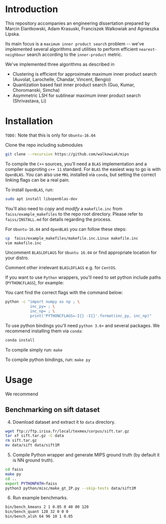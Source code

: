 # Introduction

This repository accompanies an engineering dissertation prepared by Marcin Elantkowski, Adam Krasuski, 
Franciszek Walkowiak and Agnieszka Lipska. 

Its main focus is a `maximum inner product search` problem -- we've implemented several algorithms and utilities to 
perform efficient `nearest-neighbour` search according to the `inner-product` metric. 

We've implemented three algorithms as described in

* Clustering is efficient for approximate maximum inner product search (Auvolat, Larochelle, Chandar, Vincent, Bengio)
* Quantization based fast inner product search (Guo, Kumar, Choromanski, Simcha)
* Asymmetric LSH for sublinear maximum inner product search (Shrivastava, Li)


# Installation
`TODO:` Note that this is only for `Ubuntu-16.04`

Clone the repo including submodules

```bash
git clone --recursive https://github.com/walkowiak/mips
```

To compile the `C++` sources, you'll need a `BLAS` implementation and a compiler supproting `c++ 11` standard. 
For `BLAS` the easiest way to go is with `OpenBLAS`. You can also use `MKL` installed via `conda`, but setting the
correct linking flags can be a real pain.

To install `OpenBLAS`, run:

```bash
sudo apt install libopenblas-dev
```

You'll also need to *copy* and *modify* a `makefile.inc` from `faiss/example_makefiles` to the repo root directory.
Please refer to `faiss/INSTALL.md` for details regarding the process.

For `Ubuntu-16.04` and `OpenBLAS` you can follow these steps:

```bash
cp  faiss/example_makefiles/makefile.inc.Linux makefile.inc
vim makefile.inc
```
Uncomment `BLASLDFLAGS` for `Ubuntu 16.04` or find appropriate location for your distro.

Comment other irrelevant `BLASLDFLAGS` e.g. for `CentOS`.

If you want to use `Python` wrappers, you'll need to set python include paths (`PYTHONCFLAGS`), for example:

You cant find the correct flags with the command below:
```bash
python -c "import numpy as np ; \
           inc_py= ; \
           inc_np= ; \
           print('PYTHONCFLAGS=-I{} -I{}'.format(inc_py, inc_np)"
```

To use python bindings you'll need `python 3.6+` and 
several packages. We recommend installing them via `conda`:

```bash
conda install
```

To compile simply run:
`make`

To compile python bindings, run:
`make py`

# Usage

We recommend 

## Benchmarking on sift dataset

4. Download dataset and extract it to `data` directory.

```bash
wget ftp://ftp.irisa.fr/local/texmex/corpus/sift.tar.gz
tar xf sift.tar.gz -C data
rm sift.tar.gz
mv data/sift data/sift1M
```

5. Compile Python wrapper and generate MIPS ground truth (by default it is NN ground truth).

```bash
cd faiss
make py
cd ..
export PYTHONPATH=faiss
python3 python/misc/make_gt_IP.py --skip-tests data/sift1M
```

6. Run example benchmarks.
```bash
bin/bench_kmeans 2 1 0.85 0 40 80 120
bin/bench_quant 128 32 0 0 0
bin/bench_alsh 64 96 10 1 0.85
```
